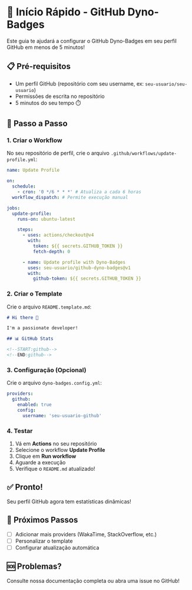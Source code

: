 # 🚀 Início Rápido - GitHub Dyno-Badges

Este guia te ajudará a configurar o GitHub Dyno-Badges em seu perfil GitHub em menos de 5 minutos!

## 📋 Pré-requisitos

- Um perfil GitHub (repositório com seu username, ex: `seu-usuario/seu-usuario`)
- Permissões de escrita no repositório
- 5 minutos do seu tempo ⏱️

## 🔧 Passo a Passo

### 1. Criar o Workflow

No seu repositório de perfil, crie o arquivo `.github/workflows/update-profile.yml`:

```yaml
name: Update Profile

on:
  schedule:
    - cron: '0 */6 * * *' # Atualiza a cada 6 horas
  workflow_dispatch: # Permite execução manual

jobs:
  update-profile:
    runs-on: ubuntu-latest

    steps:
      - uses: actions/checkout@v4
        with:
          token: ${{ secrets.GITHUB_TOKEN }}
          fetch-depth: 0

      - name: Update profile with Dyno-Badges
        uses: seu-usuario/github-dyno-badges@v1
        with:
          github-token: ${{ secrets.GITHUB_TOKEN }}
```

### 2. Criar o Template

Crie o arquivo `README.template.md`:

```markdown
# Hi there 👋

I'm a passionate developer!

## 📊 GitHub Stats

<!--START:github-->
<!--END:github-->
```

### 3. Configuração (Opcional)

Crie o arquivo `dyno-badges.config.yml`:

```yaml
providers:
  github:
    enabled: true
    config:
      username: 'seu-usuario-github'
```

### 4. Testar

1. Vá em **Actions** no seu repositório
2. Selecione o workflow **Update Profile**
3. Clique em **Run workflow**
4. Aguarde a execução
5. Verifique o `README.md` atualizado!

## ✅ Pronto!

Seu perfil GitHub agora tem estatísticas dinâmicas!

## 🎨 Próximos Passos

- [ ] Adicionar mais providers (WakaTime, StackOverflow, etc.)
- [ ] Personalizar o template
- [ ] Configurar atualização automática

## 🆘 Problemas?

Consulte nossa documentação completa ou abra uma issue no GitHub!
